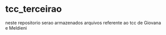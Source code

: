 # tcc_terceirao
 neste repositorio serao armazenados  arquivos referente ao tcc de Giovana e Meldieni
